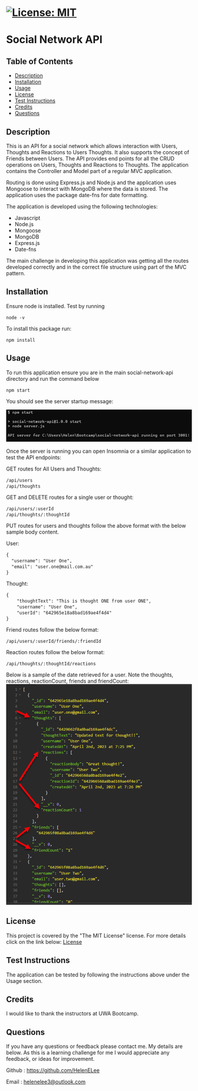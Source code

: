 
  # [![License: MIT](https://img.shields.io/badge/License-MIT-yellow.svg)](https://opensource.org/licenses/MIT)

  # Social Network API

  ## Table of Contents
 - [Description](#description)
 - [Installation](#installation)
 - [Usage](#usage)
 - [License](#license)
 - [Test Instructions](#test-instructions)
 - [Credits](#credits)
 - [Questions](#questions)
  
  ## Description
  This is an API for a social network which allows interaction with Users, Thoughts and Reactions to Users Thoughts. It also supports the concept of Friends between Users. The API provides end points for all the CRUD operations on Users, Thoughts and Reactions to Thoughts. The application contains the Controller and Model part of a regular MVC application.

  Routing is done using Express.js and Node.js and the application uses Mongoose to interact with MongoDB where the data is stored. The application uses the package date-fns for date formatting.
  
  The application is developed using the following technologies:
  - Javascript
  - Node.js
  - Mongoose
  - MongoDB
  - Express.js
  - Date-fns

  The main challenge in developing this application was getting all the routes developed correctly and in the correct file structure using part of the MVC pattern. 


  ## Installation
  Ensure node is installed. Test by running 
  ```
  node -v
  ```

  To install this package run:
  ```
  npm install
  ```

  ## Usage
  To run this application ensure you are in the main social-network-api directory and run the command below
  
```
npm start
```
You should see the server startup message:

![Here is a screenshot showing the server started.](/images/server-start.png)

Once the server is running you can open Insomnia or a similar application to test the API endpoints:

GET routes for All Users and Thoughts:
```
/api/users
/api/thoughts
```
GET and DELETE routes for a single user or thought:
```
/api/users/:userId
/api/thoughts/:thoughtId
```
PUT routes for users and thoughts follow the above format with the below sample body content.

User:
```
{
  "username": "User One",
  "email": "user.one@mail.com.au"
}
```
Thought:
```
{
	"thoughtText": "This is thought ONE from user ONE",
	"username": "User One",
	"userId": "642965e18a8bad169ae4f4d4"
}
```
Friend routes follow the below format:
```
/api/users/:userId/friends/:friendId
```
Reaction routes follow the below format:
```
/api/thoughts/:thoughtId/reactions
```

Below is a sample of the date retrieved for a user. Note the thoughts, reactions, reactionCount, friends and friendCount:
![Here is a screenshot showing the home page.](/images/user.png)


  ## License
  This project is covered by the "The MIT License" license.
  For more details click on the link below:
  [License](https://opensource.org/licenses/MIT)
  
  
  ## Test Instructions
  The application can be tested by following the instructions above under the Usage section.


  ## Credits
  I would like to thank the instructors at UWA Bootcamp. 
  
  ## Questions
 If you have any questions or feedback please contact me. My details are below. As this is a learning challenge for me I would appreciate any feedback, or ideas for improvement.

 Github : https://github.com/HelenELee 

 Email : helenelee3@outlook.com
  
